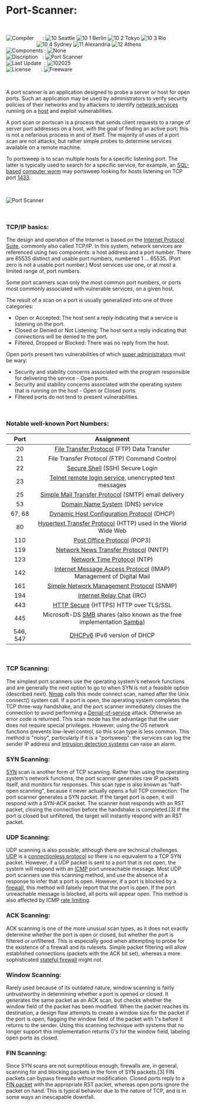 # Port-Scanner:

</br>

![Compiler](https://github.com/user-attachments/assets/a916143d-3f1b-4e1f-b1e0-1067ef9e0401) &nbsp;&nbsp;&nbsp;&nbsp;&nbsp;: ![10 Seattle](https://github.com/user-attachments/assets/c70b7f21-688a-4239-87c9-9a03a8ff25ab) ![10 1 Berlin](https://github.com/user-attachments/assets/bdcd48fc-9f09-4830-b82e-d38c20492362) ![10 2 Tokyo](https://github.com/user-attachments/assets/5bdb9f86-7f44-4f7e-aed2-dd08de170bd5) ![10 3 Rio](https://github.com/user-attachments/assets/e7d09817-54b6-4d71-a373-22ee179cd49c)   
&nbsp;&nbsp;&nbsp;&nbsp;&nbsp;&nbsp;&nbsp;&nbsp;&nbsp;&nbsp;&nbsp;&nbsp;&nbsp;&nbsp;&nbsp;&nbsp;&nbsp;&nbsp;&nbsp;&nbsp;&nbsp;![10 4 Sydney](https://github.com/user-attachments/assets/e75342ca-1e24-4a7e-8fe3-ce22f307d881) ![11 Alexandria](https://github.com/user-attachments/assets/64f150d0-286a-4edd-acab-9f77f92d68ad) ![12 Athens](https://github.com/user-attachments/assets/59700807-6abf-4e6d-9439-5dc70fc0ceca)  
![Components](https://github.com/user-attachments/assets/d6a7a7a4-f10e-4df1-9c4f-b4a1a8db7f0e) : ![None](https://github.com/user-attachments/assets/30ebe930-c928-4aaf-a8e1-5f68ec1ff349)  
![Discription](https://github.com/user-attachments/assets/4a778202-1072-463a-bfa3-842226e300af) &nbsp;&nbsp;: ![Port Scanner](https://github.com/user-attachments/assets/14eeb95b-b78f-4e8d-8746-e91cede18ad0)  
![Last Update](https://github.com/user-attachments/assets/e1d05f21-2a01-4ecf-94f3-b7bdff4d44dd) &nbsp;: ![102025](https://github.com/user-attachments/assets/62cea8cc-bd7d-49bd-b920-5590016735c0)  
![License](https://github.com/user-attachments/assets/ff71a38b-8813-4a79-8774-09a2f3893b48) &nbsp;&nbsp;&nbsp;&nbsp;&nbsp;&nbsp;: ![Freeware](https://github.com/user-attachments/assets/1fea2bbf-b296-4152-badd-e1cdae115c43)

</br>

A port scanner is an application designed to probe a server or host for open ports. Such an application may be used by administrators to verify security policies of their networks and by attackers to identify [network services](https://en.wikipedia.org/wiki/Network_service) running on a [host](https://en.wikipedia.org/wiki/Host_(network)) and exploit vulnerabilities.

A port scan or portscan is a process that sends client requests to a range of server port addresses on a host, with the goal of finding an active port; this is not a nefarious process in and of itself. The majority of uses of a port scan are not attacks, but rather simple probes to determine services available on a remote machine.

To portsweep is to scan multiple hosts for a specific listening port. The latter is typically used to search for a specific service, for example, an [SQL-based](https://en.wikipedia.org/wiki/SQL) [computer worm](https://en.wikipedia.org/wiki/Computer_worm) may portsweep looking for hosts listening on TCP port [1433](https://de.wikipedia.org/wiki/Microsoft_SQL_Server).

</br>

![Port Scanner](https://github.com/user-attachments/assets/f414d3db-699b-4227-b457-29b634a1ba47)

</br>

### TCP/IP basics:
The design and operation of the Internet is based on the [Internet Protocol Suite](https://en.wikipedia.org/wiki/Internet_protocol_suite), commonly also called TCP/IP. In this system, network services are referenced using two components: a host address and a port number. There are 65535 distinct and usable port numbers, numbered 1 … 65535. (Port zero is not a usable port number.) Most services use one, or at most a limited range of, port numbers.

Some port scanners scan only the most common port numbers, or ports most commonly associated with vulnerable services, on a given host.

The result of a scan on a port is usually generalized into one of three categories:

* Open or Accepted: The host sent a reply indicating that a service is listening on the port.
* Closed or Denied or Not Listening: The host sent a reply indicating that connections will be denied to the port.
* Filtered, Dropped or Blocked: There was no reply from the host.

Open ports present two vulnerabilities of which [super administrators](https://en.wikipedia.org/wiki/System_administrator) must be wary:

* Security and stability concerns associated with the program responsible for delivering the service - Open ports.
* Security and stability concerns associated with the operating system that is running on the host - Open or Closed ports.
* Filtered ports do not tend to present vulnerabilities.

</br>

### Notable well-known Port Numbers:

| Port | Assignment | 
| :----: | :--------: | 
| 20     | [File Transfer Protocol](https://en.wikipedia.org/wiki/File_Transfer_Protocol) (FTP) Data Transfer |
| 21     | File Transfer Protocol (FTP) Command Control |
| 22     | [Secure Shell](https://en.wikipedia.org/wiki/Secure_Shell) (SSH) Secure Login |
| 23     | [Telnet remote login service](https://en.wikipedia.org/wiki/Telnet), unencrypted text messages |
| 25     | [Simple Mail Transfer Protocol](https://en.wikipedia.org/wiki/Simple_Mail_Transfer_Protocol) (SMTP) email delivery |
| 53     | [Domain Name System](https://en.wikipedia.org/wiki/Domain_Name_System) (DNS) service |
| 67, 68 | [Dynamic Host Configuration Protocol](https://en.wikipedia.org/wiki/Dynamic_Host_Configuration_Protocol) (DHCP) |
| 80     | [Hypertext Transfer Protocol](https://en.wikipedia.org/wiki/HTTP) (HTTP) used in the World Wide Web |
| 110    | [Post Office Protocol](https://en.wikipedia.org/wiki/Post_Office_Protocol) (POP3) |
| 119    | [Network News Transfer Protocol](https://en.wikipedia.org/wiki/Network_News_Transfer_Protocol) (NNTP) |
| 123    | [Network Time Protocol](https://en.wikipedia.org/wiki/Network_Time_Protocol) (NTP) |
| 142    | [Internet Message Access Protocol](https://en.wikipedia.org/wiki/Internet_Message_Access_Protocol) (IMAP) Management of Digital Mail |
| 161    | [Simple Network Management Protocol](https://en.wikipedia.org/wiki/Simple_Network_Management_Protocol) (SNMP) |
| 194    | [Internet Relay Chat](https://en.wikipedia.org/wiki/IRC) (IRC) |
| 443    | [HTTP Secure](https://en.wikipedia.org/wiki/HTTP_Secure) (HTTPS) HTTP over TLS/SSL |
| 445    | Microsoft-DS [SMB](https://de.wikipedia.org/wiki/Server_Message_Block) shares (also known as the free implementation [Samba](https://de.wikipedia.org/wiki/Samba_(Software))) |
| 546, 547 | [DHCPv6](https://en.wikipedia.org/wiki/DHCPv6) IPv6 version of DHCP |

</br>

### TCP Scanning:
The simplest port scanners use the operating system's network functions and are generally the next option to go to when SYN is not a feasible option (described next). [Nmap](https://en.wikipedia.org/wiki/Nmap) calls this mode connect scan, named after the Unix connect() system call. If a port is open, the operating system completes the TCP three-way handshake, and the port scanner immediately closes the connection to avoid performing a [Denial-of-service](https://en.wikipedia.org/wiki/Denial-of-service_attack) attack. Otherwise an error code is returned. This scan mode has the advantage that the user does not require special privileges. However, using the OS network functions prevents low-level control, so this scan type is less common. This method is "noisy", particularly if it is a "portsweep": the services can log the sender IP address and [Intrusion detection systems](https://en.wikipedia.org/wiki/Intrusion_detection_system) can raise an alarm.

### SYN Scanning:
[SYN](https://en.wikipedia.org/wiki/Transmission_Control_Protocol#Connection_establishment) scan is another form of TCP scanning. Rather than using the operating system's network functions, the port scanner generates raw IP packets itself, and monitors for responses. This scan type is also known as "half-open scanning", because it never actually opens a full TCP connection. The port scanner generates a SYN packet. If the target port is open, it will respond with a SYN-ACK packet. The scanner host responds with an RST packet, closing the connection before the handshake is completed.[3] If the port is closed but unfiltered, the target will instantly respond with an RST packet.

### UDP Scanning:
UDP scanning is also possible, although there are technical challenges. [UDP](https://en.wikipedia.org/wiki/User_Datagram_Protocol) is a [connectionless protocol](https://en.wikipedia.org/wiki/Connectionless_communication) so there is no equivalent to a TCP SYN packet. However, if a UDP packet is sent to a port that is not open, the system will respond with an [ICMP](https://en.wikipedia.org/wiki/Internet_Control_Message_Protocol) port unreachable message. Most UDP port scanners use this scanning method, and use the absence of a response to infer that a port is open. However, if a port is blocked by a [firewall](https://en.wikipedia.org/wiki/Firewall_(computing)), this method will falsely report that the port is open. If the port unreachable message is blocked, all ports will appear open. This method is also affected by ICMP [rate limiting](https://en.wikipedia.org/wiki/Rate_limiting).

### ACK Scanning:
ACK scanning is one of the more unusual scan types, as it does not exactly determine whether the port is open or closed, but whether the port is filtered or unfiltered. This is especially good when attempting to probe for the existence of a firewall and its rulesets. Simple packet filtering will allow established connections (packets with the ACK bit set), whereas a more sophisticated [stateful firewall](https://en.wikipedia.org/wiki/Stateful_firewall) might not.

### Window Scanning:
Rarely used because of its outdated nature, window scanning is fairly untrustworthy in determining whether a port is opened or closed. It generates the same packet as an ACK scan, but checks whether the window field of the packet has been modified. When the packet reaches its destination, a design flaw attempts to create a window size for the packet if the port is open, flagging the window field of the packet with 1's before it returns to the sender. Using this scanning technique with systems that no longer support this implementation returns 0's for the window field, labeling open ports as closed.

### FIN Scanning:
Since SYN scans are not surreptitious enough, firewalls are, in general, scanning for and blocking packets in the form of SYN packets.[3] FIN packets can bypass firewalls without modification. Closed ports reply to a [FIN packet](https://en.wikipedia.org/wiki/Transmission_Control_Protocol#Connection_termination) with the appropriate RST packet, whereas open ports ignore the packet on hand. This is typical behavior due to the nature of TCP, and is in some ways an inescapable downfall.
